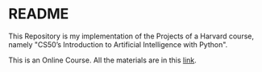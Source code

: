 # README

This Repository is my implementation of the Projects of a Harvard course, namely "CS50’s Introduction to Artificial Intelligence with Python".

This is an Online Course. All the materials are in this [link](https://courses.edx.org/courses/course-v1:HarvardX+CS50AI+1T2020).

